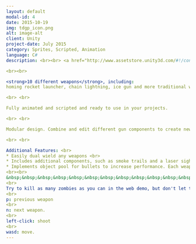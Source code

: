 ```yaml
---
layout: default
modal-id: 4
date: 2015-10-19
img: tdgp_icon.png
alt: image-alt
client: Unity
project-date: July 2015
category: Sprites, Scripted, Animation 
language: C# 
description: <br><br> <a href="http://www.assetstore.unity3d.com/#!/content/35277"> Unity Store </a>

<br><br>

<strong>10 different weapons</strong>, including: 
homing rocket launcher, chain lightning, ice gun and more traditional weapons (e.g. SMG, machine gun, and Gatling gun). 

<br> <br>

Fully animated and scripted and ready to use in your projects.

<br> <br>

Modular design. Combine and edit different gun components to create new weapon behavior.

<br> <br>

Additional Features: <br>
* Easily dual wield any weapons <br>
* Includes additional components, such as smoke trails and a laser sight <br>
* Implements object pool for bullets to increase performance. Each weapon maintains its own pool
<br><br> 
&nbsp;&nbsp;&nbsp;&nbsp;&nbsp;&nbsp;&nbsp;&nbsp;&nbsp;&nbsp;&nbsp;&nbsp;&nbsp;&nbsp;&nbsp;&nbsp;&nbsp;&nbsp;&nbsp;&nbsp;&nbsp;&nbsp;&nbsp;-- <a href="http://dl.dropboxusercontent.com/u/9827692/TopDownGun%20Web%20Build/Projectiles2D.html"> Web Demo </a> -- 
<br>
Try to kill as many zombies as you can in the web demo, but don't let them touch you! Controls:
<br> 
p: previous weapon
<br>
n: next weapon.
<br>
left-click: shoot
<br>
wasd: move.
---
```

